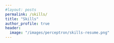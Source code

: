 ```yaml
---
#layout: posts
permalink: /skills/
title: "Skills"
author_profile: true
header:
  image: "/images/perceptron/skills-resume.png"
---
```

